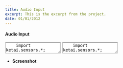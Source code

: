 ```yaml
---
title: Audio Input
excerpt: This is the excerpt from the project.
date: 01/01/2012
---
```

#### Audio Input

<textarea id="code" class="codesnippet">
	import ketai.sensors.*;


	KetaiAudioInput mic;
	short[] data;

	void setup()
	{
	  orientation(LANDSCAPE);
	  mic = new KetaiAudioInput(this);
	  fill(255,0,0);
	  textSize(48);
	}


	void draw()
	{
	  background(128);
	  if (data != null)
	  {  
	    for (int i = 0; i < data.length; i++)
	    {
	      if(i != data.length-1)
	        line(i, map(data[i], -32768, 32767,height,0), i+1, map(data[i+1], -32768, 32767,height,0));
	    }
	  }
	  
	  if(mic.isActive())
	    text("READING MIC", width/2, height/2);
	  else
	    text("NOT READING MIC", width/2, height/2);
	  
	}


	void onAudioEvent(short[] _data)
	{
	  data= _data;
	}

	void mousePressed()
	{
	  if (mic.isActive())
	    mic.stop(); 
	  else
	    mic.start();
	}
</textarea>
<textarea id="inline1" class="codesnippet">
	import ketai.sensors.*;


	KetaiAudioInput mic;
	short[] data;

	void setup()
	{
	  orientation(LANDSCAPE);
	  mic = new KetaiAudioInput(this);
	  fill(255,0,0);
	  textSize(48);
	}


	void draw()
	{
	  background(128);
	  if (data != null)
	  {  
	    for (int i = 0; i < data.length; i++)
	    {
	      if(i != data.length-1)
	        line(i, map(data[i], -32768, 32767,height,0), i+1, map(data[i+1], -32768, 32767,height,0));
	    }
	  }
	  
	  if(mic.isActive())
	    text("READING MIC", width/2, height/2);
	  else
	    text("NOT READING MIC", width/2, height/2);
	  
	}


	void onAudioEvent(short[] _data)
	{
	  data= _data;
	}

	void mousePressed()
	{
	  if (mic.isActive())
	    mic.stop(); 
	  else
	    mic.start();
	}
</textarea>
 * **Screenshot**
 